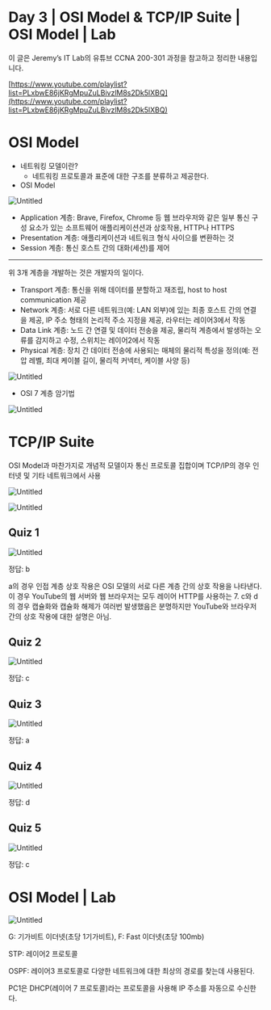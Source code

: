 # Day 3 | OSI Model & TCP/IP Suite | OSI Model | Lab

이 글은 Jeremy’s IT Lab의 유튜브 CCNA 200-301 과정을 참고하고 정리한 내용입니다.

[https://www.youtube.com/playlist?list=PLxbwE86jKRgMpuZuLBivzlM8s2Dk5lXBQ](https://www.youtube.com/playlist?list=PLxbwE86jKRgMpuZuLBivzlM8s2Dk5lXBQ)

# OSI Model

- 네트워킹 모델이란?
    - 네트워킹 프로토콜과 표준에 대한 구조를 분류하고 제공한다.
- OSI Model

![Untitled](img/Day3/Untitled.png)

- Application 계층:  Brave, Firefox, Chrome 등 웹 브라우저와 같은 일부 통신 구성 요소가 있는 소프트웨어 애플리케이션션과 상호작용, HTTP나 HTTPS
- Presentation 계층: 애플리케이션과 네트워크 형식 사이으를 변환하는 것
- Session 계층: 통신 호스트 간의 대화(세션)를 제어

---

위 3개 계층을 개발하는 것은 개발자의 일이다.

- Transport 계층: 통신을 위해 데이터를 분할하고 재조립, host to host communication 제공
- Network 계층: 서로 다른 네트워크(예: LAN 외부)에 있는 최종 호스트 간의 연결을 제공, IP 주소 형태의 논리적 주소 지정을 제공, 라우터는 레이어3에서 작동
- Data Link 계층: 노드 간 연결 및 데이터 전송을 제공, 물리적 계층에서 발생하는 오류를 감지하고 수정, 스위치는 레이어2에서 작동
- Physical 계층: 장치 간 데이터 전송에 사용되는 매체의 물리적 특성을 정의(예: 전압 레벨, 최대 케이블 길이, 물리적 커넥터, 케이블 사양 등)

![Untitled](img/Day3/Untitled%201.png)

- OSI 7 계층 암기법

![Untitled](img/Day3/Untitled%202.png)

# TCP/IP Suite

OSI Model과 마찬가지로 개념적 모델이자 통신 프로토콜 집합이며 TCP/IP의 경우 인터넷 및 기타 네트워크에서 사용 

![Untitled](img/Day3/Untitled%203.png)

![Untitled](img/Day3/Untitled%204.png)

## Quiz 1

![Untitled](img/Day3/Untitled%205.png)

정답: b

a의 경우 인접 계층 상호 작용은 OSI 모델의 서로 다른 계층 간의 상호 작용을 나타낸다. 이 경우 YouTube의 웹 서버와 웹 브라우저는 모두 레이어 HTTP를 사용하는 7. c와 d의 경우 캡슐화와 캡슐화 해제가 여러번 발생했음은 분명하지만 YouTube와 브라우저 간의 상호 작용에 대한 설명은 아님. 

## Quiz 2

![Untitled](img/Day3/Untitled%206.png)

정답: c

## Quiz 3

![Untitled](img/Day3/Untitled%207.png)

정답: a

## Quiz 4

![Untitled](img/Day3/Untitled%208.png)

정답: d

## Quiz 5

![Untitled](img/Day3/Untitled%209.png)

정답: c

# OSI Model | Lab

![Untitled](img/Day3/Untitled%2010.png)

G: 기가비트 이더넷(초당 1기가비트), F: Fast 이더넷(초당 100mb)

STP: 레이어2 프로토콜

OSPF: 레이어3 프로토콜로 다양한 네트워크에 대한 최상의 경로를 찾는데 사용된다. 

PC1은 DHCP(레이어 7 프로토콜)라는 프로토콜을 사용해 IP 주소를 자동으로 수신한다.